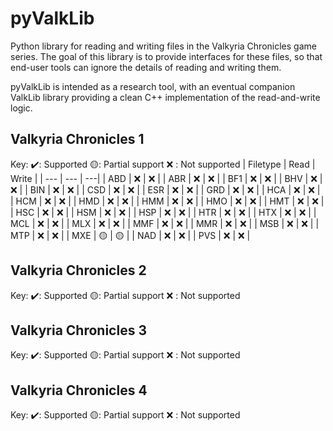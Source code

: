 # pyValkLib
Python library for reading and writing files in the Valkyria Chronicles game series. The goal of this library is to provide interfaces for these files, so that end-user tools can ignore the details of reading and writing them.

pyValkLib is intended as a research tool, with an eventual companion ValkLib library providing a clean C++ implementation of the read-and-write logic.

## Valkyria Chronicles 1
Key: ✔️: Supported 🟡: Partial support ❌ : Not supported
| Filetype | Read | Write |
| --- | --- | ---|
| ABD | ❌ | ❌ |
| ABR | ❌ | ❌ |
| BF1 | ❌ | ❌ |
| BHV | ❌ | ❌ |
| BIN | ❌ | ❌ |
| CSD | ❌ | ❌ |
| ESR | ❌ | ❌ |
| GRD | ❌ | ❌ |
| HCA | ❌ | ❌ |
| HCM | ❌ | ❌ |
| HMD | ❌ | ❌ |
| HMM | ❌ | ❌ |
| HMO | ❌ | ❌ |
| HMT | ❌ | ❌ |
| HSC | ❌ | ❌ |
| HSM | ❌ | ❌ |
| HSP | ❌ | ❌ |
| HTR | ❌ | ❌ |
| HTX | ❌ | ❌ |
| MCL | ❌ | ❌ |
| MLX | ❌ | ❌ |
| MMF | ❌ | ❌ |
| MMR | ❌ | ❌ |
| MSB | ❌ | ❌ |
| MTP | ❌ | ❌ |
| MXE | 🟡 | 🟡 |
| NAD | ❌ | ❌ |
| PVS | ❌ | ❌ |


## Valkyria Chronicles 2
Key: ✔️: Supported 🟡: Partial support ❌ : Not supported
<Filetypes not enumerated>

## Valkyria Chronicles 3
Key: ✔️: Supported 🟡: Partial support ❌ : Not supported
<Filetypes not enumerated>

## Valkyria Chronicles 4
Key: ✔️: Supported 🟡: Partial support ❌ : Not supported
<Filetypes not enumerated>
 
